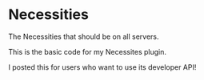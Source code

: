 # Necessities
The Necessities that should be on all servers.

This is the basic code for my Necessites plugin.

I posted this for users who want to use its developer API!
